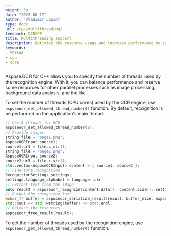 ```yaml
---
weight: 30
date: "2023-08-17"
author: "Vladimir Lapin"
type: docs
url: /cpp/multithreading/
feedback: OCRCPP
title: Multithreading support
description: Optimize the resource usage and increase performance by setting the number of threads used by Aspose.OCR for C++ recognition engine.
keywords:
- thread
- cpu
- core
---
```


Aspose.OCR for C++ allows you to specify the number of threads used by the recognition engine. With it, you can balance performance and reserve some resources for other parallel processes such as image processing, background data analysis, and the like.

To set the number of threads (CPU cores) used by the OCR engine, use `asposeocr_set_allowed_thread_number()` function. By default, recognition is be performed on the application's main thread.

```cpp
// Use 8 threads for OCR
asposeocr_set_allowed_thread_number(8);
// Provide images
string file = "page1.png";
AsposeOCRInput source1;
source1.url = file.c_str();
string file = "page2.png";
AsposeOCRInput source2;
source2.url = file.c_str();
std::vector<AsposeOCRInput> content = { source1, source2 };
// Fine-tune recognition
RecognitionSettings settings;
settings.language_alphabet = language::ukr;
// Extract text from the image
auto result = asposeocr_recognize(content.data(), content.size(), settings);
// Output the recognized text
wchar_t* buffer = asposeocr_serialize_result(result, buffer_size, export_format::text);
std::cout << std::wstring(buffer) << std::endl;
// Release the resources
asposeocr_free_result(result);
```

To get the number of threads used by the recognition engine, use `asposeocr_get_allowed_thread_number()` function.
